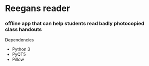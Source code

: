 # Reegans reader
### offline app that can help students read badly photocopied class handouts


Dependencies
- Python 3
- PyQT5
- Pillow